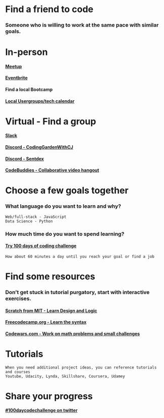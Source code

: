 
# Find a friend to code 
### Someone who is willing to work at the same pace with similar goals.

# In-person
#### [Meetup](https://www.meetup.com/)
#### [Eventbrite](https://www.eventbrite.com/)
#### Find a local Bootcamp
#### [Local Usergroups/tech calendar](http://calagator.org/)

# Virtual - Find a group
#### [Slack](https://slack.com/) 
#### [Discord - CodingGardenWithCJ](https://coding.garden/discord) 
#### [Discord - Sentdex](https://discord.gg/sentdex)
#### [CodeBuddies - Collaborative video hangout](https://codebuddies.org/hangouts)

# Choose a few goals together

### What language do you want to learn and why?
    Web/full-stack - JavaScript
    Data Science - Python

### How much time do you want to spend learning?
#### [Try 100 days of coding challenge](https://www.100daysofcode.com/)
    How about 60 minutes a day until you reach your goal or find a job

# Find some resources

### Don’t get stuck in tutorial purgatory, start with interactive exercises.
#### [Scratch from MIT - Learn Design and Logic](https://scratch.mit.edu/)
#### [Freecodecamp.org - Learn the syntax](https://www.freecodecamp.org/)
#### [Codewars.com - Work on math problems and small challenges](https://www.codewars.com/)

# Tutorials
    When you need additional project ideas, you can reference tutorials and courses
    Youtube, Udacity, Lynda, Skillshare, Coursera, Udamey

# Share your progress
#### [#100daycodechallenge on twitter](https://www.100daysofcode.com/)




